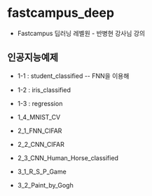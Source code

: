 # fastcampus_deep
- Fastcampus 딥러닝 레벨원 - 반병현 강사님 강의

## 인공지능예제
 - 1-1 : student_classified
   -- FNN을 이용해 
 - 1-2 : iris_classified
 - 1-3 : regression
 - 1_4_MNIST_CV
 
 - 2_1_FNN_CIFAR
 - 2_2_CNN_CIFAR
 - 2_3_CNN_Human_Horse_classified
 
 - 3_1_R_S_P_Game
 - 3_2_Paint_by_Gogh
